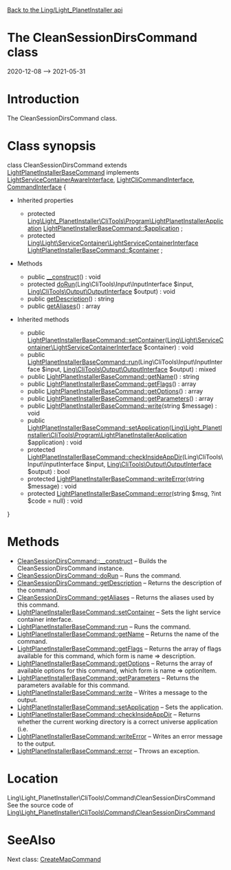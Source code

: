 [Back to the Ling/Light_PlanetInstaller api](https://github.com/lingtalfi/Light_PlanetInstaller/blob/master/doc/api/Ling/Light_PlanetInstaller.md)



The CleanSessionDirsCommand class
================
2020-12-08 --> 2021-05-31






Introduction
============

The CleanSessionDirsCommand class.



Class synopsis
==============


class <span class="pl-k">CleanSessionDirsCommand</span> extends [LightPlanetInstallerBaseCommand](https://github.com/lingtalfi/Light_PlanetInstaller/blob/master/doc/api/Ling/Light_PlanetInstaller/CliTools/Command/LightPlanetInstallerBaseCommand.md) implements [LightServiceContainerAwareInterface](https://github.com/lingtalfi/Light/blob/master/doc/api/Ling/Light/ServiceContainer/LightServiceContainerAwareInterface.md), [LightCliCommandInterface](https://github.com/lingtalfi/Light_Cli/blob/master/doc/api/Ling/Light_Cli/CliTools/Program/LightCliCommandInterface.md), [CommandInterface](https://github.com/lingtalfi/CliTools/blob/master/doc/api/Ling/CliTools/Command/CommandInterface.md) {

- Inherited properties
    - protected [Ling\Light_PlanetInstaller\CliTools\Program\LightPlanetInstallerApplication](https://github.com/lingtalfi/Light_PlanetInstaller/blob/master/doc/api/Ling/Light_PlanetInstaller/CliTools/Program/LightPlanetInstallerApplication.md) [LightPlanetInstallerBaseCommand::$application](#property-application) ;
    - protected [Ling\Light\ServiceContainer\LightServiceContainerInterface](https://github.com/lingtalfi/Light/blob/master/doc/api/Ling/Light/ServiceContainer/LightServiceContainerInterface.md) [LightPlanetInstallerBaseCommand::$container](#property-container) ;

- Methods
    - public [__construct](https://github.com/lingtalfi/Light_PlanetInstaller/blob/master/doc/api/Ling/Light_PlanetInstaller/CliTools/Command/CleanSessionDirsCommand/__construct.md)() : void
    - protected [doRun](https://github.com/lingtalfi/Light_PlanetInstaller/blob/master/doc/api/Ling/Light_PlanetInstaller/CliTools/Command/CleanSessionDirsCommand/doRun.md)(Ling\CliTools\Input\InputInterface $input, [Ling\CliTools\Output\OutputInterface](https://github.com/lingtalfi/CliTools/blob/master/doc/api/Ling/CliTools/Output/OutputInterface.md) $output) : void
    - public [getDescription](https://github.com/lingtalfi/Light_PlanetInstaller/blob/master/doc/api/Ling/Light_PlanetInstaller/CliTools/Command/CleanSessionDirsCommand/getDescription.md)() : string
    - public [getAliases](https://github.com/lingtalfi/Light_PlanetInstaller/blob/master/doc/api/Ling/Light_PlanetInstaller/CliTools/Command/CleanSessionDirsCommand/getAliases.md)() : array

- Inherited methods
    - public [LightPlanetInstallerBaseCommand::setContainer](https://github.com/lingtalfi/Light_PlanetInstaller/blob/master/doc/api/Ling/Light_PlanetInstaller/CliTools/Command/LightPlanetInstallerBaseCommand/setContainer.md)([Ling\Light\ServiceContainer\LightServiceContainerInterface](https://github.com/lingtalfi/Light/blob/master/doc/api/Ling/Light/ServiceContainer/LightServiceContainerInterface.md) $container) : void
    - public [LightPlanetInstallerBaseCommand::run](https://github.com/lingtalfi/Light_PlanetInstaller/blob/master/doc/api/Ling/Light_PlanetInstaller/CliTools/Command/LightPlanetInstallerBaseCommand/run.md)(Ling\CliTools\Input\InputInterface $input, [Ling\CliTools\Output\OutputInterface](https://github.com/lingtalfi/CliTools/blob/master/doc/api/Ling/CliTools/Output/OutputInterface.md) $output) : mixed
    - public [LightPlanetInstallerBaseCommand::getName](https://github.com/lingtalfi/Light_PlanetInstaller/blob/master/doc/api/Ling/Light_PlanetInstaller/CliTools/Command/LightPlanetInstallerBaseCommand/getName.md)() : string
    - public [LightPlanetInstallerBaseCommand::getFlags](https://github.com/lingtalfi/Light_PlanetInstaller/blob/master/doc/api/Ling/Light_PlanetInstaller/CliTools/Command/LightPlanetInstallerBaseCommand/getFlags.md)() : array
    - public [LightPlanetInstallerBaseCommand::getOptions](https://github.com/lingtalfi/Light_PlanetInstaller/blob/master/doc/api/Ling/Light_PlanetInstaller/CliTools/Command/LightPlanetInstallerBaseCommand/getOptions.md)() : array
    - public [LightPlanetInstallerBaseCommand::getParameters](https://github.com/lingtalfi/Light_PlanetInstaller/blob/master/doc/api/Ling/Light_PlanetInstaller/CliTools/Command/LightPlanetInstallerBaseCommand/getParameters.md)() : array
    - public [LightPlanetInstallerBaseCommand::write](https://github.com/lingtalfi/Light_PlanetInstaller/blob/master/doc/api/Ling/Light_PlanetInstaller/CliTools/Command/LightPlanetInstallerBaseCommand/write.md)(string $message) : void
    - public [LightPlanetInstallerBaseCommand::setApplication](https://github.com/lingtalfi/Light_PlanetInstaller/blob/master/doc/api/Ling/Light_PlanetInstaller/CliTools/Command/LightPlanetInstallerBaseCommand/setApplication.md)([Ling\Light_PlanetInstaller\CliTools\Program\LightPlanetInstallerApplication](https://github.com/lingtalfi/Light_PlanetInstaller/blob/master/doc/api/Ling/Light_PlanetInstaller/CliTools/Program/LightPlanetInstallerApplication.md) $application) : void
    - protected [LightPlanetInstallerBaseCommand::checkInsideAppDir](https://github.com/lingtalfi/Light_PlanetInstaller/blob/master/doc/api/Ling/Light_PlanetInstaller/CliTools/Command/LightPlanetInstallerBaseCommand/checkInsideAppDir.md)(Ling\CliTools\Input\InputInterface $input, [Ling\CliTools\Output\OutputInterface](https://github.com/lingtalfi/CliTools/blob/master/doc/api/Ling/CliTools/Output/OutputInterface.md) $output) : bool
    - protected [LightPlanetInstallerBaseCommand::writeError](https://github.com/lingtalfi/Light_PlanetInstaller/blob/master/doc/api/Ling/Light_PlanetInstaller/CliTools/Command/LightPlanetInstallerBaseCommand/writeError.md)(string $message) : void
    - protected [LightPlanetInstallerBaseCommand::error](https://github.com/lingtalfi/Light_PlanetInstaller/blob/master/doc/api/Ling/Light_PlanetInstaller/CliTools/Command/LightPlanetInstallerBaseCommand/error.md)(string $msg, ?int $code = null) : void

}






Methods
==============

- [CleanSessionDirsCommand::__construct](https://github.com/lingtalfi/Light_PlanetInstaller/blob/master/doc/api/Ling/Light_PlanetInstaller/CliTools/Command/CleanSessionDirsCommand/__construct.md) &ndash; Builds the CleanSessionDirsCommand instance.
- [CleanSessionDirsCommand::doRun](https://github.com/lingtalfi/Light_PlanetInstaller/blob/master/doc/api/Ling/Light_PlanetInstaller/CliTools/Command/CleanSessionDirsCommand/doRun.md) &ndash; Runs the command.
- [CleanSessionDirsCommand::getDescription](https://github.com/lingtalfi/Light_PlanetInstaller/blob/master/doc/api/Ling/Light_PlanetInstaller/CliTools/Command/CleanSessionDirsCommand/getDescription.md) &ndash; Returns the description of the command.
- [CleanSessionDirsCommand::getAliases](https://github.com/lingtalfi/Light_PlanetInstaller/blob/master/doc/api/Ling/Light_PlanetInstaller/CliTools/Command/CleanSessionDirsCommand/getAliases.md) &ndash; Returns the aliases used by this command.
- [LightPlanetInstallerBaseCommand::setContainer](https://github.com/lingtalfi/Light_PlanetInstaller/blob/master/doc/api/Ling/Light_PlanetInstaller/CliTools/Command/LightPlanetInstallerBaseCommand/setContainer.md) &ndash; Sets the light service container interface.
- [LightPlanetInstallerBaseCommand::run](https://github.com/lingtalfi/Light_PlanetInstaller/blob/master/doc/api/Ling/Light_PlanetInstaller/CliTools/Command/LightPlanetInstallerBaseCommand/run.md) &ndash; Runs the command.
- [LightPlanetInstallerBaseCommand::getName](https://github.com/lingtalfi/Light_PlanetInstaller/blob/master/doc/api/Ling/Light_PlanetInstaller/CliTools/Command/LightPlanetInstallerBaseCommand/getName.md) &ndash; Returns the name of the command.
- [LightPlanetInstallerBaseCommand::getFlags](https://github.com/lingtalfi/Light_PlanetInstaller/blob/master/doc/api/Ling/Light_PlanetInstaller/CliTools/Command/LightPlanetInstallerBaseCommand/getFlags.md) &ndash; Returns the array of flags available for this command, which form is name => description.
- [LightPlanetInstallerBaseCommand::getOptions](https://github.com/lingtalfi/Light_PlanetInstaller/blob/master/doc/api/Ling/Light_PlanetInstaller/CliTools/Command/LightPlanetInstallerBaseCommand/getOptions.md) &ndash; Returns the array of available options for this command, which form is name => optionItem.
- [LightPlanetInstallerBaseCommand::getParameters](https://github.com/lingtalfi/Light_PlanetInstaller/blob/master/doc/api/Ling/Light_PlanetInstaller/CliTools/Command/LightPlanetInstallerBaseCommand/getParameters.md) &ndash; Returns the parameters available for this command.
- [LightPlanetInstallerBaseCommand::write](https://github.com/lingtalfi/Light_PlanetInstaller/blob/master/doc/api/Ling/Light_PlanetInstaller/CliTools/Command/LightPlanetInstallerBaseCommand/write.md) &ndash; Writes a message to the output.
- [LightPlanetInstallerBaseCommand::setApplication](https://github.com/lingtalfi/Light_PlanetInstaller/blob/master/doc/api/Ling/Light_PlanetInstaller/CliTools/Command/LightPlanetInstallerBaseCommand/setApplication.md) &ndash; Sets the application.
- [LightPlanetInstallerBaseCommand::checkInsideAppDir](https://github.com/lingtalfi/Light_PlanetInstaller/blob/master/doc/api/Ling/Light_PlanetInstaller/CliTools/Command/LightPlanetInstallerBaseCommand/checkInsideAppDir.md) &ndash; Returns whether the current working directory is a correct universe application (i.e.
- [LightPlanetInstallerBaseCommand::writeError](https://github.com/lingtalfi/Light_PlanetInstaller/blob/master/doc/api/Ling/Light_PlanetInstaller/CliTools/Command/LightPlanetInstallerBaseCommand/writeError.md) &ndash; Writes an error message to the output.
- [LightPlanetInstallerBaseCommand::error](https://github.com/lingtalfi/Light_PlanetInstaller/blob/master/doc/api/Ling/Light_PlanetInstaller/CliTools/Command/LightPlanetInstallerBaseCommand/error.md) &ndash; Throws an exception.





Location
=============
Ling\Light_PlanetInstaller\CliTools\Command\CleanSessionDirsCommand<br>
See the source code of [Ling\Light_PlanetInstaller\CliTools\Command\CleanSessionDirsCommand](https://github.com/lingtalfi/Light_PlanetInstaller/blob/master/CliTools/Command/CleanSessionDirsCommand.php)



SeeAlso
==============
Next class: [CreateMapCommand](https://github.com/lingtalfi/Light_PlanetInstaller/blob/master/doc/api/Ling/Light_PlanetInstaller/CliTools/Command/CreateMapCommand.md)<br>
